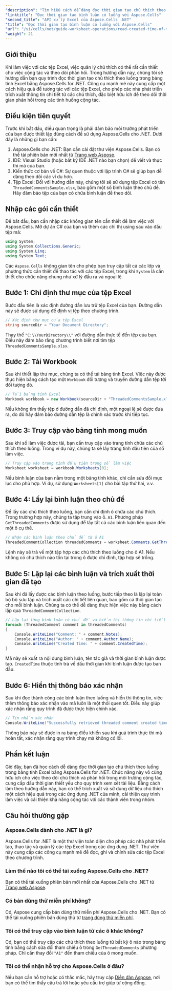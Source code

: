 ```yaml
---
"description": "Tìm hiểu cách dễ dàng đọc thời gian tạo chú thích theo luồng trong bảng tính Excel bằng Aspose.Cells cho .NET. Làm theo hướng dẫn chi tiết của chúng tôi với các bước hướng dẫn từng bước."
"linktitle": "Đọc thời gian tạo bình luận có luồng với Aspose.Cells"
"second_title": "API xử lý Excel của Aspose.Cells .NET"
"title": "Đọc thời gian tạo bình luận có luồng với Aspose.Cells"
"url": "/vi/cells/net/guide-worksheet-operations/read-created-time-of-threaded-comment/"
"weight": 21
---
```


## Giới thiệu

Khi làm việc với các tệp Excel, việc quản lý chú thích có thể rất cần thiết cho việc cộng tác và theo dõi phản hồi. Trong hướng dẫn này, chúng tôi sẽ hướng dẫn bạn quy trình đọc thời gian tạo chú thích theo luồng trong bảng tính Excel bằng Aspose.Cells for .NET. Công cụ mạnh mẽ này cung cấp một cách hiệu quả để tương tác với các tệp Excel, cho phép các nhà phát triển trích xuất thông tin chi tiết từ các chú thích, đặc biệt hữu ích để theo dõi thời gian phản hồi trong các tình huống cộng tác.

## Điều kiện tiên quyết

Trước khi bắt đầu, điều quan trọng là phải đảm bảo môi trường phát triển của bạn được thiết lập đúng cách để sử dụng Aspose.Cells cho .NET. Dưới đây là những gì bạn cần:

1. Aspose.Cells cho .NET: Bạn cần cài đặt thư viện Aspose.Cells. Bạn có thể tải phiên bản mới nhất từ [Trang web Aspose](https://releases.aspose.com/cells/net/).
2. IDE: Visual Studio (hoặc bất kỳ IDE .NET nào bạn chọn) để viết và thực thi mã của bạn.
3. Kiến thức cơ bản về C#: Sự quen thuộc với lập trình C# sẽ giúp bạn dễ dàng theo dõi các ví dụ hơn.
4. Tệp Excel: Đối với hướng dẫn này, chúng tôi sẽ sử dụng tệp Excel có tên `ThreadedCommentsSample.xlsx`, bao gồm một số bình luận theo chủ đề. Hãy đảm bảo tệp của bạn có chứa bình luận để theo dõi.

## Nhập các gói cần thiết

Để bắt đầu, bạn cần nhập các không gian tên cần thiết để làm việc với Aspose.Cells. Mở dự án C# của bạn và thêm các chỉ thị using sau vào đầu tệp mã:

```csharp
using System;
using System.Collections.Generic;
using System.Linq;
using System.Text;
```

Các `Aspose.Cells` không gian tên cho phép bạn truy cập tất cả các lớp và phương thức cần thiết để thao tác với các tệp Excel, trong khi `System` là cần thiết cho chức năng chung như xử lý đầu ra và ngoại lệ.

## Bước 1: Chỉ định thư mục của tệp Excel

Bước đầu tiên là xác định đường dẫn lưu trữ tệp Excel của bạn. Đường dẫn này sẽ được sử dụng để định vị tệp theo chương trình.

```csharp
// Xác định thư mục của tệp Excel
string sourceDir = "Your Document Directory";
```

Thay thế `"C:\\YourDirectory\\"` với đường dẫn thực tế đến tệp của bạn. Điều này đảm bảo rằng chương trình biết nơi tìm tệp `ThreadedCommentsSample.xlsx`.

## Bước 2: Tải Workbook

Sau khi thiết lập thư mục, chúng ta có thể tải bảng tính Excel. Việc này được thực hiện bằng cách tạo một `Workbook` đối tượng và truyền đường dẫn tệp tới đối tượng đó.

```csharp
// Tải bảng tính Excel
Workbook workbook = new Workbook(sourceDir + "ThreadedCommentsSample.xlsx");
```

Nếu không tìm thấy tệp ở đường dẫn đã chỉ định, một ngoại lệ sẽ được đưa ra, do đó hãy đảm bảo đường dẫn tệp là chính xác trước khi tiếp tục.

## Bước 3: Truy cập vào bảng tính mong muốn

Sau khi sổ làm việc được tải, bạn cần truy cập vào trang tính chứa các chú thích theo luồng. Trong ví dụ này, chúng ta sẽ lấy trang tính đầu tiên của sổ làm việc.

```csharp
// Truy cập vào trang tính đầu tiên trong sổ làm việc
Worksheet worksheet = workbook.Worksheets[0];
```

Nếu bình luận của bạn nằm trong một bảng tính khác, chỉ cần sửa đổi mục lục cho phù hợp. Ví dụ, sử dụng `Worksheets[1]` cho bài tập thứ hai, v.v.

## Bước 4: Lấy lại bình luận theo chủ đề

Để lấy các chú thích theo luồng, bạn cần chỉ định ô chứa các chú thích. Trong trường hợp này, chúng ta tập trung vào ô. `A1`. Phương pháp `GetThreadedComments` được sử dụng để lấy tất cả các bình luận liên quan đến một ô cụ thể.

```csharp
// Nhận các bình luận theo chủ đề từ ô A1
ThreadedCommentCollection threadedComments = worksheet.Comments.GetThreadedComments("A1");
```

Lệnh này sẽ trả về một tập hợp các chú thích theo luồng cho ô A1. Nếu không có chú thích nào tồn tại trong ô được chỉ định, tập hợp sẽ trống.

## Bước 5: Lặp lại các bình luận và trích xuất thời gian đã tạo

Sau khi đã lấy được các bình luận theo luồng, bước tiếp theo là lặp lại toàn bộ bộ sưu tập và trích xuất các chi tiết liên quan, bao gồm cả thời gian tạo cho mỗi bình luận. Chúng ta có thể dễ dàng thực hiện việc này bằng cách lặp qua `ThreadedCommentCollection`.

```csharp
// Lặp lại từng bình luận có chủ đề và hiển thị thông tin chi tiết
foreach (ThreadedComment comment in threadedComments)
{
    Console.WriteLine("Comment: " + comment.Notes);
    Console.WriteLine("Author: " + comment.Author.Name);
    Console.WriteLine("Created Time: " + comment.CreatedTime);
}
```

Mã này sẽ xuất ra nội dung bình luận, tên tác giả và thời gian bình luận được tạo. `CreatedTime` thuộc tính trả về dấu thời gian khi bình luận được tạo ban đầu.

## Bước 6: Hiển thị thông báo xác nhận

Sau khi đọc thành công các bình luận theo luồng và hiển thị thông tin, việc thêm thông báo xác nhận vào mã luôn là một thói quen tốt. Điều này giúp xác nhận rằng quy trình đã được thực hiện chính xác.

```csharp
// Tin nhắn xác nhận
Console.WriteLine("Successfully retrieved threaded comment created times.");
```

Thông báo này sẽ được in ra bảng điều khiển sau khi quá trình thực thi mã hoàn tất, xác nhận rằng quy trình chạy mà không có lỗi.

## Phần kết luận

Giờ đây, bạn đã học cách dễ dàng đọc thời gian tạo chú thích theo luồng trong bảng tính Excel bằng Aspose.Cells for .NET. Chức năng này vô cùng hữu ích cho việc theo dõi chú thích và phản hồi trong môi trường cộng tác, cung cấp dấu thời gian thiết yếu cho quy trình xem xét tài liệu. Bằng cách làm theo hướng dẫn này, bạn có thể trích xuất và sử dụng dữ liệu chú thích một cách hiệu quả trong các ứng dụng .NET của mình, cải thiện quy trình làm việc và cải thiện khả năng cộng tác với các thành viên trong nhóm.

## Câu hỏi thường gặp

### Aspose.Cells dành cho .NET là gì?

Aspose.Cells for .NET là một thư viện toàn diện cho phép các nhà phát triển tạo, thao tác và quản lý các tệp Excel trong các ứng dụng .NET. Thư viện này cung cấp các công cụ mạnh mẽ để đọc, ghi và chỉnh sửa các tệp Excel theo chương trình.

### Làm thế nào tôi có thể tải xuống Aspose.Cells cho .NET?

Bạn có thể tải xuống phiên bản mới nhất của Aspose.Cells cho .NET từ [Trang web Aspose](https://releases.aspose.com/cells/net/).

### Có bản dùng thử miễn phí không?

Có, Aspose cung cấp bản dùng thử miễn phí Aspose.Cells cho .NET. Bạn có thể tải xuống phiên bản dùng thử từ [trang dùng thử miễn phí](https://releases.aspose.com/).

### Tôi có thể truy cập vào bình luận từ các ô khác không?

Có, bạn có thể truy cập các chú thích theo luồng từ bất kỳ ô nào trong bảng tính bằng cách sửa đổi tham chiếu ô trong `GetThreadedComments` phương pháp. Chỉ cần thay đổi `"A1"` đến tham chiếu của ô mong muốn.

### Tôi có thể nhận hỗ trợ cho Aspose.Cells ở đâu?

Nếu bạn cần hỗ trợ hoặc có thắc mắc, hãy truy cập [Diễn đàn Aspose](https://forum.aspose.com/c/cells/9), nơi bạn có thể tìm thấy câu trả lời hoặc yêu cầu trợ giúp từ cộng đồng.